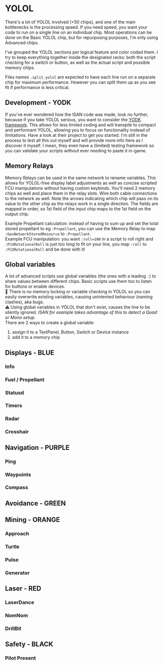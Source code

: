 # YOLOL
There's a lot of YOLOL involved (+50 chips), and one of the main bottlenecks is the processing speed.
If you need speed, you want your code to run on a single line on an individual chip.  Most operations can be done on the Basic YOLOL chip, but for repurposing purposes, I'm only using Advanced chips.

I've grouped the YOLOL sections per logical feature and color coded them.  I try to keep everything together inside the designated racks: both the script checking for a switch or button, as well as the actual script and possible memory chips.

Files names `.split.yolol` are expected to have each line run on a separate chip for maximum performance.  However you can split them up as you see fit if performance is less critical.

## Development - YODK
If you've ever wondered how the ISAN code was made, look no further, because if you take YOLOL serious, you want to consider the [YODK framework][1].  This allows for less limited coding and will transpile to compact and performant YOLOL, allowing you to focus on functionality instead of limitations.  Have a look at their project to get you started.  I'm still in the process to test all this out myself and will provide more info here as I discover it myself.  I mean, they even have a (limited) testing framework so you can validate your scripts without ever needing to paste it in-game.

## Memory Relays
Memory Relays can be used in the same network to rename variables.  This allows for YOLOL-free display label adjustments as well as concise scripted FCU manipulations without having custom keybinds.  You'll need 2 memory chips as well and place them in the relay slots.  Wire both cable connections to the network as well.  Note the arrows indicating which chip will pass on its value to the other chip as the relays work in a single direction.  The fields are mapped in order, so 1st field of the input chip maps to the 1st field on the output chip.

Example Propellant calculation: instead of having to sum up and set the total stored propellant to eg `:Propellant`, you can use the Memory Relay to map `:GasNetworkStoredResource` to `:Propellant`.  
Example FCU manipulation: you want `:roll=100` in a script to roll right and `:FCURotationalRoll` is just too long to fit on your line, you map `:roll` to `:FCURotationalRoll` and be done with it!

## Global variables
A lot of advanced scripts use global variables (the ones with a leading `:`) to share values between different chips.  Basic scripts use them too to listen for buttons or enable devices.  
🐛 There is no memory locking  or variable checking in YOLOL so you can easily overwrite existing variables, causing unintented behaviour (naming clashes), aka bugs.  
⚠️ Using global variables in YOLOL that don't exist, causes the line to be silently ignored.  _ISAN for example takes advantage of this to detect a Quad or Mono setup._  
There are 2 ways to create a global variable:
1. assign it to a TextPanel, Button, Switch or Device instance
2. add it to a memory chip

## Displays - BLUE

### Info
### Fuel / Propellant
### Statusd
### Timers
### Radar
### Crosshair

## Navigation - PURPLE

### Ping
### Waypoints
### Compass

## Avoidance - GREEN

## Mining - ORANGE

### Approach
### Turtle
### Pulse
### Generator

## Laser - RED

### LaserDance
### NomNom
### DrillBit

## Safety - BLACK

### Pilot Present

[1]: https://github.com/dbaumgarten/yodk
